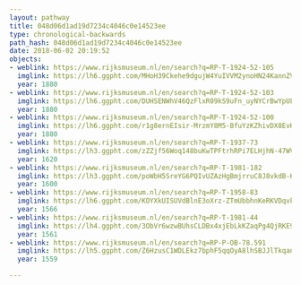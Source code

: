 ```yaml
---
layout: pathway
title: 048d06d1ad19d7234c4046c0e14523ee
type: chronological-backwards
path_hash: 048d06d1ad19d7234c4046c0e14523ee
date: 2018-06-02 20:19:52
objects:
- weblink: https://www.rijksmuseum.nl/en/search?q=RP-T-1924-52-105
  imglink: https://lh6.ggpht.com/MHoH39Ckehe9dgujW4YuIVVM2ynoHN24KannZVYmc5frzVDOuQF1xwNmJ5s337M9kh8tEKo3vrlnPbbqTwAMs8kvsfFJ=s200
  year: 1880
- weblink: https://www.rijksmuseum.nl/en/search?q=RP-T-1924-52-103
  imglink: https://lh6.ggpht.com/DUHSENWhV46QzFlxR09kS9uFn_uyNYCrBwYpULkHVXxOJqVCd5gOBJkXG3oTj8tiMvjz36SA_3KuHNOmYh0yXZW0ag=s200
  year: 1880
- weblink: https://www.rijksmuseum.nl/en/search?q=RP-T-1924-52-100
  imglink: https://lh6.ggpht.com/r1g8ernEIsir-MrzmY8M5-BfuYzKZhivDX8EvKBgkJ3Kr_hpvQ0SScbFxYob-XnzOkY1HQBl3dP2WsF5Tj-BedfXBxA=s200
  year: 1880
- weblink: https://www.rijksmuseum.nl/en/search?q=RP-T-1937-73
  imglink: https://lh3.ggpht.com/zZZjf56Woq148buKwTPFtrhRPi7ELHjhN-47WVgsMi09zqx1EelaPOiGNffq-51HruSvpYAoBtyfWBQo2T0NAKdHlQ=s200
  year: 1620
- weblink: https://www.rijksmuseum.nl/en/search?q=RP-T-1981-182
  imglink: https://lh3.ggpht.com/poWbH5SreYG6PQIvUZAzHgBmjrruC8J8vkdB-K9OexBO8d24W2bKVRcMG3oqqiAYLEfJWfqm5SC__IWQ0ObqSwaHPQ=s200
  year: 1600
- weblink: https://www.rijksmuseum.nl/en/search?q=RP-T-1958-83
  imglink: https://lh6.ggpht.com/KOYXkUISUVdBlnE3oXrz-ZTmUbbhnKeRKVDqvkMq11TcwlYgg9mCODHQwlVlT5t8BKmVlDzVZ4vqGEULkfVFjJ3Gaas=s200
  year: 1566
- weblink: https://www.rijksmuseum.nl/en/search?q=RP-T-1981-44
  imglink: https://lh4.ggpht.com/3ObVr6wzwBUhsCLDBx4xjEbLkKZaqPg4QjRKE9cm29b96J1Y4fWdh7yLcOHrr-GMUpH36crzWBbNyClroVzN4tE-D3in=s200
  year: 1561
- weblink: https://www.rijksmuseum.nl/en/search?q=RP-P-OB-78.591
  imglink: https://lh5.ggpht.com/Z6HzusC1WDLEkz7bphF5qqOyA8lhSBJJlTkqanZbyDvUbpZP30MzjsdugoXl6AAkVvP8g4rVUIIZPoMgjk4V-pHCVTs=s200
  year: 1559

---
```

